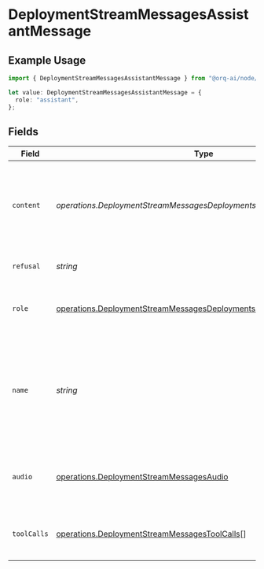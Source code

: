 # DeploymentStreamMessagesAssistantMessage

## Example Usage

```typescript
import { DeploymentStreamMessagesAssistantMessage } from "@orq-ai/node/models/operations";

let value: DeploymentStreamMessagesAssistantMessage = {
  role: "assistant",
};
```

## Fields

| Field                                                                                                                                                        | Type                                                                                                                                                         | Required                                                                                                                                                     | Description                                                                                                                                                  |
| ------------------------------------------------------------------------------------------------------------------------------------------------------------ | ------------------------------------------------------------------------------------------------------------------------------------------------------------ | ------------------------------------------------------------------------------------------------------------------------------------------------------------ | ------------------------------------------------------------------------------------------------------------------------------------------------------------ |
| `content`                                                                                                                                                    | *operations.DeploymentStreamMessagesDeploymentsContent*                                                                                                      | :heavy_minus_sign:                                                                                                                                           | The contents of the assistant message. Required unless `tool_calls` or `function_call` is specified.                                                         |
| `refusal`                                                                                                                                                    | *string*                                                                                                                                                     | :heavy_minus_sign:                                                                                                                                           | The refusal message by the assistant.                                                                                                                        |
| `role`                                                                                                                                                       | [operations.DeploymentStreamMessagesDeploymentsRequestRequestBodyRole](../../models/operations/deploymentstreammessagesdeploymentsrequestrequestbodyrole.md) | :heavy_check_mark:                                                                                                                                           | The role of the messages author, in this case `assistant`.                                                                                                   |
| `name`                                                                                                                                                       | *string*                                                                                                                                                     | :heavy_minus_sign:                                                                                                                                           | An optional name for the participant. Provides the model information to differentiate between participants of the same role.                                 |
| `audio`                                                                                                                                                      | [operations.DeploymentStreamMessagesAudio](../../models/operations/deploymentstreammessagesaudio.md)                                                         | :heavy_minus_sign:                                                                                                                                           | Data about a previous audio response from the model.                                                                                                         |
| `toolCalls`                                                                                                                                                  | [operations.DeploymentStreamMessagesToolCalls](../../models/operations/deploymentstreammessagestoolcalls.md)[]                                               | :heavy_minus_sign:                                                                                                                                           | The tool calls generated by the model, such as function calls.                                                                                               |